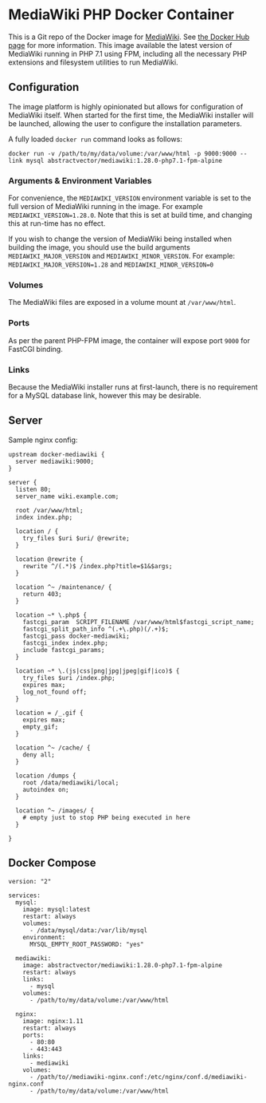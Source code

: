 # MediaWiki PHP Docker Container

This is a Git repo of the Docker image for [MediaWiki](https://www.mediawiki.org/wiki/MediaWiki). See [the Docker Hub page](https://hub.docker.com/r/abstractvector/mediawiki/) for more information. This image available the latest version of MediaWiki running in PHP 7.1 using FPM, including all the necessary PHP extensions and filesystem utilities to run MediaWiki.

## Configuration

The image platform is highly opinionated but allows for configuration of MediaWiki itself. When started for the first time, the MediaWiki installer will be launched, allowing the user to configure the installation parameters.

A fully loaded `docker run` command looks as follows:

````
docker run -v /path/to/my/data/volume:/var/www/html -p 9000:9000 --link mysql abstractvector/mediawiki:1.28.0-php7.1-fpm-alpine
````

### Arguments & Environment Variables

For convenience, the `MEDIAWIKI_VERSION` environment variable is set to the full version of MediaWiki running in the image. For example `MEDIAWIKI_VERSION=1.28.0`. Note that this is set at build time, and changing this at run-time has no effect.

If you wish to change the version of MediaWiki being installed when building the image, you should use the build arguments `MEDIAWIKI_MAJOR_VERSION` and `MEDIAWIKI_MINOR_VERSION`. For example: `MEDIAWIKI_MAJOR_VERSION=1.28` and `MEDIAWIKI_MINOR_VERSION=0`

### Volumes

The MediaWiki files are exposed in a volume mount at `/var/www/html`.

### Ports

As per the parent PHP-FPM image, the container will expose port `9000` for FastCGI binding.

### Links

Because the MediaWiki installer runs at first-launch, there is no requirement for a MySQL database link, however this may be desirable.

## Server

Sample nginx config:

````
upstream docker-mediawiki {
  server mediawiki:9000;
}

server {
  listen 80;
  server_name wiki.example.com;

  root /var/www/html;
  index index.php;

  location / {
    try_files $uri $uri/ @rewrite;
  }

  location @rewrite {
    rewrite ^/(.*)$ /index.php?title=$1&$args;
  }

  location ^~ /maintenance/ {
    return 403;
  }

  location ~* \.php$ {
    fastcgi_param  SCRIPT_FILENAME /var/www/html$fastcgi_script_name;
    fastcgi_split_path_info ^(.+\.php)(/.+)$;
    fastcgi_pass docker-mediawiki;
    fastcgi_index index.php;
    include fastcgi_params;
  }

  location ~* \.(js|css|png|jpg|jpeg|gif|ico)$ {
    try_files $uri /index.php;
    expires max;
    log_not_found off;
  }

  location = /_.gif {
    expires max;
    empty_gif;
  }

  location ^~ /cache/ {
    deny all;
  }

  location /dumps {
    root /data/mediawiki/local;
    autoindex on;
  }

  location ^~ /images/ {
    # empty just to stop PHP being executed in here
  }

}
````

## Docker Compose

````
version: "2"

services:
  mysql:
    image: mysql:latest
    restart: always
    volumes:
      - /data/mysql/data:/var/lib/mysql
    environment:
      MYSQL_EMPTY_ROOT_PASSWORD: "yes"

  mediawiki:
    image: abstractvector/mediawiki:1.28.0-php7.1-fpm-alpine
    restart: always
    links:
      - mysql
    volumes:
      - /path/to/my/data/volume:/var/www/html

  nginx:
    image: nginx:1.11
    restart: always
    ports:
      - 80:80
      - 443:443
    links:
      - mediawiki
    volumes:
      - /path/to//mediawiki-nginx.conf:/etc/nginx/conf.d/mediawiki-nginx.conf
      - /path/to/my/data/volume:/var/www/html
````